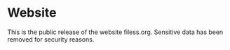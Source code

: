 # Website

This is the public release of the website filess.org. Sensitive data has been removed for security reasons.
